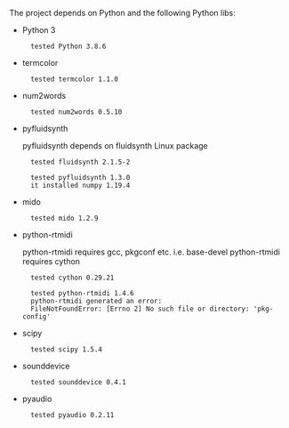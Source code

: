 The project depends on Python and the following Python libs:

- Python 3
  
        tested Python 3.8.6

- termcolor

        tested termcolor 1.1.0

- num2words

        tested num2words 0.5.10

- pyfluidsynth

    pyfluidsynth depends on fluidsynth Linux package
  
        tested fluidsynth 2.1.5-2
  
        tested pyfluidsynth 1.3.0
        it installed numpy 1.19.4

- mido

        tested mido 1.2.9

- python-rtmidi 
  
    python-rtmidi requires gcc, pkgconf etc. i.e. base-devel
    python-rtmidi requires cython

        tested cython 0.29.21
  
        tested python-rtmidi 1.4.6
        python-rtmidi generated an error:
        FileNotFoundError: [Errno 2] No such file or directory: 'pkg-config'

- scipy
  
        tested scipy 1.5.4

- sounddevice

        tested sounddevice 0.4.1

- pyaudio

        tested pyaudio 0.2.11
